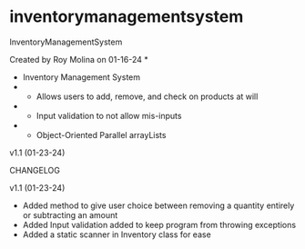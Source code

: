 # inventorymanagementsystem
InventoryManagementSystem


Created by Roy Molina on 01-16-24
 *
 * Inventory Management System
 *    - Allows users to add, remove, and check on products at will
 *    - Input validation to not allow mis-inputs
 *    - Object-Oriented Parallel arrayLists


v1.1 (01-23-24)

CHANGELOG

v1.1 (01-23-24)
- Added method to give user choice between removing a quantity entirely or subtracting an amount
- Added Input validation added to keep program from throwing exceptions
- Added a static scanner in Inventory class for ease
